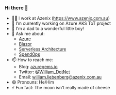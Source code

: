 ### Hi there 👋

- 👨‍💻 I work at Azenix (https://www.azenix.com.au)
- 🔭 I’m currently working on Azure AKS ToT project
- 👶 I'm a dad to a wonderful little boy!
- 💬 Ask me about:
  - [Azure](https://www.azenix.com.au)
  - [Blazor](https://www.youtube.com/watch?v=Oeh2IJw7Zig)
  - [Serverless Architecture](https://www.youtube.com/watch?v=BOEG21h1zf0)
  - [SpendOps](https://azuregems.io/spendops-with-azure-cosmos-db/)
- 📫 How to reach me:
  - Blog: [azuregems.io](https://azuregems.io)
  - Twitter: [@William_DotNet](https://twitter.com/William_DotNet)
  - Email: [william.liebenberg@azenix.com.au](mailto:william.liebenberg@azenix.com.au)
- 😄 Pronouns: He/Him
- ⚡ Fun fact: The moon isn't really made of cheese
